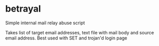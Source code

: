 # betrayal
Simple internal mail relay abuse script

Takes list of target email addresses, text file with mail body
and source email address. Best used with SET and trojan'd login page
